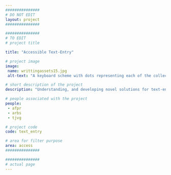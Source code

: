 ```yaml
---
###############
# DO NOT EDIT
layout: project
###############

###############
# TO EDIT
# project title

title: "Accessible Text-Entry"

# project image
image:
 name: writtingassets15.jpg
 alt-text: "A keyboard scheme with dots representing each of the collected touch points. Each key as dots from a different color. There is a concentration of dots on the most used keys (e.g. a, s and space)" # provide a short description for the image #a11y

# short description of the project
description: "Understanding, and developing novel solutions for text-entry on touchscreens for people with visual impairments."

# people associated with the project
people:
 - afpr
 - arbs
 - tjvg

# project code
code: text_entry

# area for filter purpose
area: access
###############

###############
# actual page
---
```

